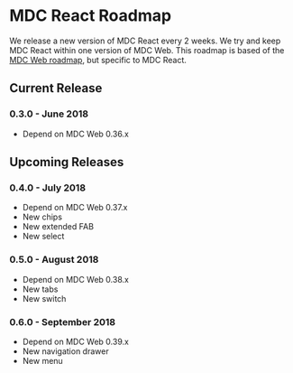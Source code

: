# MDC React Roadmap
We release a new version of MDC React every 2 weeks. We try and keep MDC React within one version of MDC Web. This roadmap is based of the [MDC Web roadmap](https://github.com/material-components/material-components-web/blob/master/ROADMAP.md), but specific to MDC React.

## Current Release
### 0.3.0 - June 2018
- Depend on MDC Web 0.36.x

## Upcoming Releases
### 0.4.0 - July 2018
- Depend on MDC Web 0.37.x
- New chips
- New extended FAB
- New select

### 0.5.0 - August 2018
- Depend on MDC Web 0.38.x
- New tabs
- New switch

### 0.6.0 - September 2018
- Depend on MDC Web 0.39.x
- New navigation drawer
- New menu